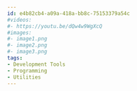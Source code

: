 ```yaml
---
id: e4b82cb4-a09a-418a-bb8c-75153379a54c
#videos:
#- https://youtu.be/dQw4w9WgXcQ
#images:
#- image1.png
#- image2.png
#- image3.png
tags:
- Development Tools
- Programming
- Utilities
---
```

